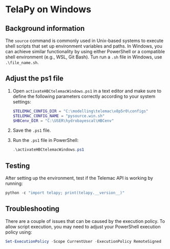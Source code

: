 # TelaPy on Windows

## Background information


The `source` command is commonly used in Unix-based systems to execute shell scripts that set up environment variables and paths. In Windows, you can achieve similar functionality by using either PowerShell or a compatible shell environment (e.g., WSL, Git Bash). Tun run a `.sh` file in Windows, use `.\file_name.sh`.


## Adjust the ps1 file


1. Open `activateHBCtelemacWindows.ps1` in a text editor and make sure to define the following parameters correctly according to your system settings:

    ```powershell
    $TELEMAC_CONFIG_DIR = "C:\modelling\telemac\v8p5r0\configs"
    $TELEMAC_CONFIG_NAME = "pysource.win.sh"
    $HBCenv_DIR = "C:\USER\hydrobayescal\HBCenv"
    ```

2. Save the `.ps1` file.

3. Run the `.ps1` file in PowerShell:

   ```powershell
   .\activateHBCtelemacWindows.ps1
   ```

## Testing

After setting up the environment, test if the Telemac API is working by running:

```powershell
python -c "import telapy; print(telapy.__version__)"
```

## Troubleshooting

There are a couple of issues that can be caused by the execution policy. To allow script execution, you may need to adjust your PowerShell execution policy using:

```powershell
Set-ExecutionPolicy -Scope CurrentUser -ExecutionPolicy RemoteSigned
```

